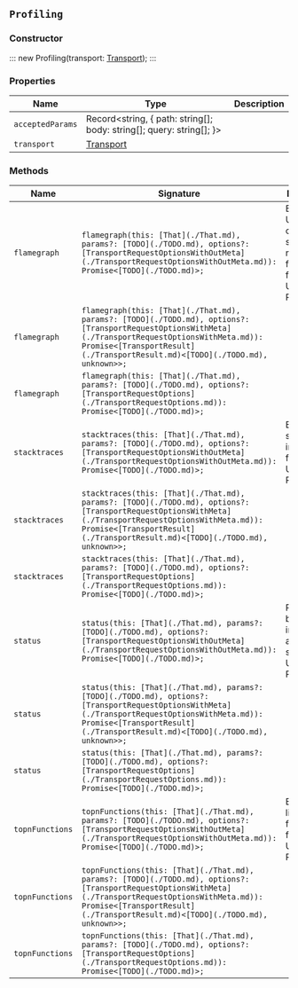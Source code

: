 ## `Profiling`

### Constructor

:::
new Profiling(transport: [Transport](./Transport.md));
:::

### Properties

| Name | Type | Description |
| - | - | - |
| `acceptedParams` | Record<string, { path: string[]; body: string[]; query: string[]; }> | &nbsp; |
| `transport` | [Transport](./Transport.md) | &nbsp; |

### Methods

| Name | Signature | Description |
| - | - | - |
| `flamegraph` | `flamegraph(this: [That](./That.md), params?: [TODO](./TODO.md), options?: [TransportRequestOptionsWithOutMeta](./TransportRequestOptionsWithOutMeta.md)): Promise<[TODO](./TODO.md)>;` | Extracts a UI-optimized structure to render flamegraphs from Universal Profiling. |
| `flamegraph` | `flamegraph(this: [That](./That.md), params?: [TODO](./TODO.md), options?: [TransportRequestOptionsWithMeta](./TransportRequestOptionsWithMeta.md)): Promise<[TransportResult](./TransportResult.md)<[TODO](./TODO.md), unknown>>;` | &nbsp; |
| `flamegraph` | `flamegraph(this: [That](./That.md), params?: [TODO](./TODO.md), options?: [TransportRequestOptions](./TransportRequestOptions.md)): Promise<[TODO](./TODO.md)>;` | &nbsp; |
| `stacktraces` | `stacktraces(this: [That](./That.md), params?: [TODO](./TODO.md), options?: [TransportRequestOptionsWithOutMeta](./TransportRequestOptionsWithOutMeta.md)): Promise<[TODO](./TODO.md)>;` | Extracts raw stacktrace information from Universal Profiling. |
| `stacktraces` | `stacktraces(this: [That](./That.md), params?: [TODO](./TODO.md), options?: [TransportRequestOptionsWithMeta](./TransportRequestOptionsWithMeta.md)): Promise<[TransportResult](./TransportResult.md)<[TODO](./TODO.md), unknown>>;` | &nbsp; |
| `stacktraces` | `stacktraces(this: [That](./That.md), params?: [TODO](./TODO.md), options?: [TransportRequestOptions](./TransportRequestOptions.md)): Promise<[TODO](./TODO.md)>;` | &nbsp; |
| `status` | `status(this: [That](./That.md), params?: [TODO](./TODO.md), options?: [TransportRequestOptionsWithOutMeta](./TransportRequestOptionsWithOutMeta.md)): Promise<[TODO](./TODO.md)>;` | Returns basic information about the status of Universal Profiling. |
| `status` | `status(this: [That](./That.md), params?: [TODO](./TODO.md), options?: [TransportRequestOptionsWithMeta](./TransportRequestOptionsWithMeta.md)): Promise<[TransportResult](./TransportResult.md)<[TODO](./TODO.md), unknown>>;` | &nbsp; |
| `status` | `status(this: [That](./That.md), params?: [TODO](./TODO.md), options?: [TransportRequestOptions](./TransportRequestOptions.md)): Promise<[TODO](./TODO.md)>;` | &nbsp; |
| `topnFunctions` | `topnFunctions(this: [That](./That.md), params?: [TODO](./TODO.md), options?: [TransportRequestOptionsWithOutMeta](./TransportRequestOptionsWithOutMeta.md)): Promise<[TODO](./TODO.md)>;` | Extracts a list of topN functions from Universal Profiling. |
| `topnFunctions` | `topnFunctions(this: [That](./That.md), params?: [TODO](./TODO.md), options?: [TransportRequestOptionsWithMeta](./TransportRequestOptionsWithMeta.md)): Promise<[TransportResult](./TransportResult.md)<[TODO](./TODO.md), unknown>>;` | &nbsp; |
| `topnFunctions` | `topnFunctions(this: [That](./That.md), params?: [TODO](./TODO.md), options?: [TransportRequestOptions](./TransportRequestOptions.md)): Promise<[TODO](./TODO.md)>;` | &nbsp; |
